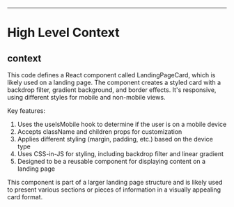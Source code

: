 

  ---
# High Level Context
## context
This code defines a React component called LandingPageCard, which is likely used on a landing page. The component creates a styled card with a backdrop filter, gradient background, and border effects. It's responsive, using different styles for mobile and non-mobile views.

Key features:
1. Uses the useIsMobile hook to determine if the user is on a mobile device
2. Accepts className and children props for customization
3. Applies different styling (margin, padding, etc.) based on the device type
4. Uses CSS-in-JS for styling, including backdrop filter and linear gradient
5. Designed to be a reusable component for displaying content on a landing page

This component is part of a larger landing page structure and is likely used to present various sections or pieces of information in a visually appealing card format.

  